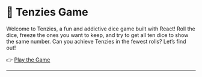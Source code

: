 # 🎲 Tenzies Game

Welcome to Tenzies, a fun and addictive dice game built with React! Roll the dice, freeze the ones you want to keep, and try to get all ten dice to show the same number. Can you achieve Tenzies in the fewest rolls? Let’s find out!

👉 [Play the Game](https://tenzies-react-hmsdrstze-liumoazeds-projects.vercel.app/)
<hr />
